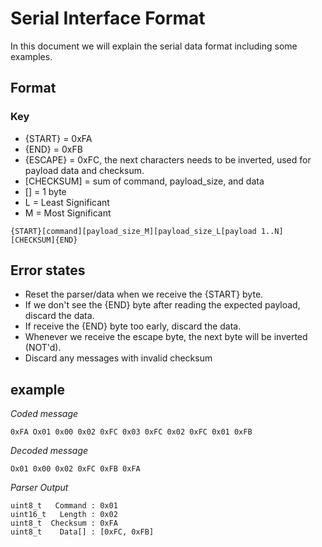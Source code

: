# Serial Interface Format

In this document we will explain the serial data format including some examples.

## Format
### Key
* {START} = 0xFA
* {END} = 0xFB
* {ESCAPE} = 0xFC, the next characters needs to be inverted, used for payload data and checksum.
* [CHECKSUM] = sum of command, payload_size, and data
* [] = 1 byte
* L = Least Significant
* M = Most Significant

```
{START}[command][payload_size_M][payload_size_L[payload 1..N][CHECKSUM]{END}
```
## Error states
- Reset the parser/data when we receive the {START} byte.
- If we don't see the {END} byte after reading the expected payload, discard the data.
- If receive the {END} byte too early, discard the data.
- Whenever we receive the escape byte, the next byte will be inverted (NOT'd).
- Discard any messages with invalid checksum

## example
*Coded message*
```
0xFA Ox01 0x00 0x02 0xFC 0x03 0xFC 0x02 0xFC 0x01 0xFB
```

*Decoded message*
```
Ox01 0x00 0x02 0xFC 0xFB 0xFA
```

*Parser Output*
```
uint8_t   Command : 0x01
uint16_t   Length : 0x02
uint8_t  Checksum : 0xFA
uint8_t    Data[] : [0xFC, 0xFB]
```
